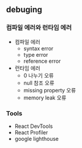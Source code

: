 ## debuging

### 컴파일 에러와 런타임 에러
- 컴파일 에러
  - syntax error
  - type error
  - reference error
- 런타임 에러
  - 0 나누기 오류
  - null 참조 오류
  - missing property 오류
  - memory leak 오류

### Tools
- React DevTools
- React Profiler
- google lighthouse

